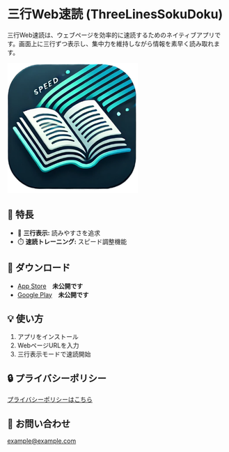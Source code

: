 # 三行Web速読 (ThreeLinesSokuDoku)

三行Web速読は、ウェブページを効率的に速読するためのネイティブアプリです。画面上に三行ずつ表示し、集中力を維持しながら情報を素早く読み取れます。

<img src="images/appiconfg.svg" alt="アプリ画面" width="300">


## 📝 特長
- 📖 **三行表示:** 読みやすさを追求
- ⏱️ **速読トレーニング:** スピード調整機能

## 📲 ダウンロード
- [App Store](https://example.com)　**未公開です**
- [Google Play](https://example.com)　**未公開です**

## 💡 使い方
1. アプリをインストール
2. WebページURLを入力
3. 三行表示モードで速読開始

## 🔒 プライバシーポリシー
[プライバシーポリシーはこちら](privacy.html)

## 📧 お問い合わせ
example@example.com
